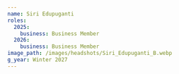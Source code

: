 ```yaml
---
name: Siri Edupuganti
roles:
  2025:
    business: Business Member
  2026:
    business: Business Member
image_path: /images/headshots/Siri_Edupuganti_B.webp
g_year: Winter 2027
---
```

